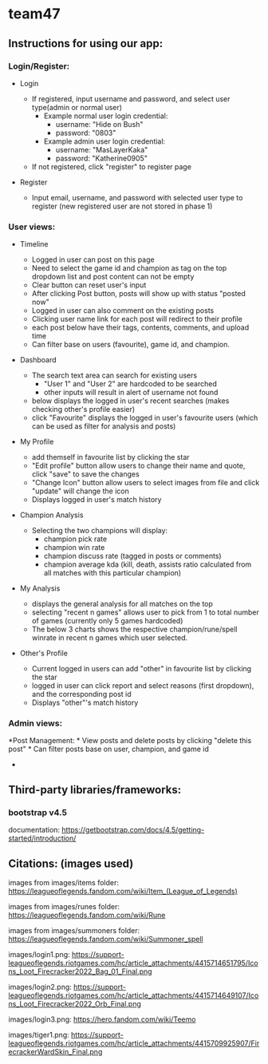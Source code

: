 # team47

## Instructions for using our app:

### Login/Register: 

* Login
    * If registered, input username and password, and select user type(admin or normal user)
        * Example normal user login credential: 
            * username: "Hide on Bush"
            * password: "0803"
        * Example admin user login credential:
            * username: "MasLayerKaka"
            * password: "Katherine0905"
    * If not registered, click "register" to register page

* Register
    * Input email, username, and password with selected user type to register (new registered user are not stored in phase 1)

### User views: 

* Timeline
    * Logged in user can post on this page
    * Need to select the game id and champion as tag on the top dropdown list and post content can not be empty
    * Clear button can reset user's input
    * After clicking Post button, posts will show up with status "posted now"
    * Logged in user can also comment on the existing posts
    * Clicking user name link for each post will redirect to their profile
    * each post below have their tags, contents, comments, and upload time 
    * Can filter base on users (favourite), game id, and champion.
* Dashboard
    * The search text area can search for existing users 
        * "User 1" and "User 2" are hardcoded to be searched
        * other inputs will result in alert of username not found
    * below displays the logged in user's recent searches (makes checking other's profile easier)
    * click "Favourite" displays the logged in user's favourite users (which can be used as filter for analysis and posts)
* My Profile
    * add themself in favourite list by clicking the star
    * "Edit profile" button allow users to change their name and quote, click "save" to save the changes
    * "Change Icon" button allow users to select images from file and click "update" will change the icon
    * Displays logged in user's match history

* Champion Analysis
    * Selecting the two champions will display:
        * champion pick rate
        * champion win rate 
        * champion discuss rate (tagged in posts or comments)
        * champion average kda (kill, death, assists ratio calculated from all matches with this particular champion)
    

* My Analysis
    * displays the general analysis for all matches on the top
    * selecting "recent n games" allows user to pick from 1 to total number of games (currently only 5 games hardcoded)
    * The below 3 charts shows the respective champion/rune/spell winrate in recent n games which user selected.

* Other's Profile
    * Current logged in users can add "other" in favourite list by clicking the star
    * logged in user can click report and select reasons (first dropdown), and the corresponding post id
    * Displays "other"'s match history


### Admin views:

*Post Management:
    * View posts and delete posts by clicking "delete this post"
    * Can filter posts base on user, champion, and game id

*

## Third-party libraries/frameworks:

### bootstrap v4.5
documentation: https://getbootstrap.com/docs/4.5/getting-started/introduction/

## Citations: (images used)

images from images/items folder: https://leagueoflegends.fandom.com/wiki/Item_(League_of_Legends)

images from images/runes folder: https://leagueoflegends.fandom.com/wiki/Rune

images from images/summoners folder: https://leagueoflegends.fandom.com/wiki/Summoner_spell

images/login1.png: https://support-leagueoflegends.riotgames.com/hc/article_attachments/4415714651795/Icons_Loot_Firecracker2022_Bag_01_Final.png

images/login2.png: https://support-leagueoflegends.riotgames.com/hc/article_attachments/4415714649107/Icons_Loot_Firecracker2022_Orb_Final.png

images/login3.png: https://hero.fandom.com/wiki/Teemo

images/tiger1.png: https://support-leagueoflegends.riotgames.com/hc/article_attachments/4415709925907/FirecrackerWardSkin_Final.png